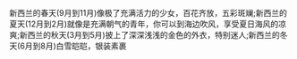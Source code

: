 

新西兰的春天(9月到11月)像极了充满活力的少女，百花齐放，五彩斑斓;新西兰的夏天(12月到2月)就像是充满朝气的青年，你可以到海边吹风，享受夏日海风的凉爽;新西兰的秋天(3月到5月)披上了深深浅浅的金色的外衣，特别迷人;新西兰的冬天(6月到8月)白雪皑皑，银装素裹